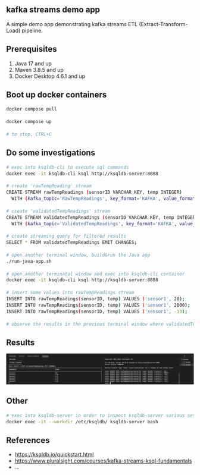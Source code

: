kafka streams demo app
----------------------

A simple demo app demonstrating kafka streams ETL (Extract-Transform-Load) pipeline.

Prerequisites
-------------

1. Java 17 and up
1. Maven 3.8.5 and up
1. Docker Desktop 4.6.1 and up


Boot up docker containers
-------------------------

```bash
docker compose pull

docker compose up

# to stop, CTRL+C
```


Do some investigations
----------------------

```bash
# exec into ksqldb-cli to execute sql commands
docker exec -it ksqldb-cli ksql http://ksqldb-server:8088

# create 'rawTempReading' stream
CREATE STREAM rawTempReadings (sensorID VARCHAR KEY, temp INTEGER)
  WITH (kafka_topic='RawTempReadings', key_format='KAFKA', value_format='KAFKA', partitions=1);

# create 'validatedTempReadings' stream
CREATE STREAM validatedTempReadings (sensorID VARCHAR KEY, temp INTEGER)
  WITH (kafka_topic='ValidatedTempReadings', key_format='KAFKA', value_format='KAFKA', partitions=1);

# create streaming query for filtered results
SELECT * FROM validatedTempReadings EMIT CHANGES;

# open another terminal window, build&run the Java app
./run-java-app.sh

# open another terminatal window and exec into ksqldb-cli container
docker exec -it ksqldb-cli ksql http://ksqldb-server:8088

# insert some values into rawTempReadings stream
INSERT INTO rawTempReadings(sensorID, temp) VALUES ('sensor1', 20);
INSERT INTO rawTempReadings(sensorID, temp) VALUES ('sensor1', 2000);
INSERT INTO rawTempReadings(sensorID, temp) VALUES ('sensor1', -10);

# observe the results in the previous terminal window where validatedTempReadings are emitted

```

Results
-------

![results](/results/streams01.png)



Other
-----

```bash
# exec into ksqldb-server in order to inspect ksqldb-server various setting files
docker exec -it --workdir /etc/ksqldb/ ksqldb-server bash

```


References
----------

* https://ksqldb.io/quickstart.html
* https://www.pluralsight.com/courses/kafka-streams-ksql-fundamentals
* ...
